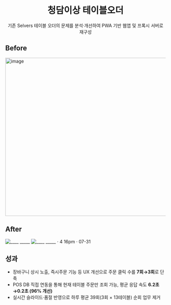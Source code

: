 <div align="center">
  <h1>청담이상 테이블오더</h1>
  <p>기존 Selvers 테이블 오더의 문제를 분석·개선하여 PWA 기반 웹앱 및 프록시 서버로 재구성</p>
</div>


## Before
<img width="861" height="497" alt="image" src="https://github.com/user-attachments/assets/a111e74f-2922-4938-8c61-672beac1c2ee" />


## After
![____ _____](https://github.com/user-attachments/assets/ef47ff1f-634b-424d-8b50-f45275951fb9)
![____ _____ · 4 16pm · 07-31](https://github.com/user-attachments/assets/b17891ab-2590-4cde-b1a8-f003542567d2)

## 성과
- 장바구니 상시 노출, 즉시주문 기능 등 UX 개선으로 주문 클릭 수를 **7회→3회**로 단축
- POS DB 직접 연동을 통해 현재 테이블 주문만 조회 가능, 평균 응답 속도 **6.2초→0.2초 (96% 개선)**  
- 실시간 슬라이드·품절 반영으로 하루 평균 39회(3회 × 13테이블) 순회 업무 제거
